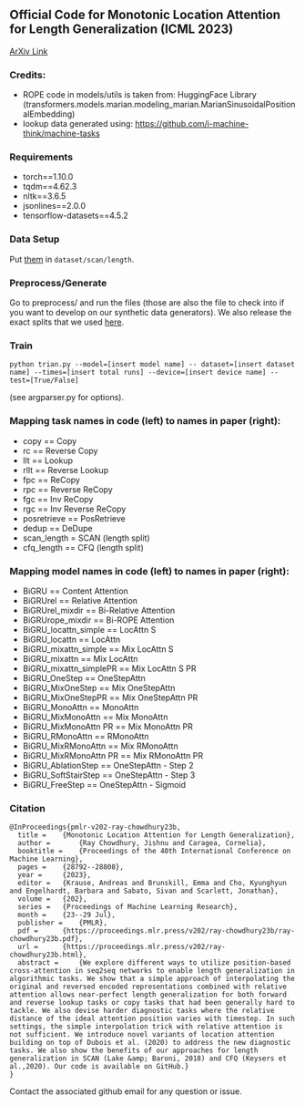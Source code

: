 ## Official Code for Monotonic Location Attention for Length Generalization (ICML 2023)

[ArXiv Link](https://arxiv.org/abs/2305.20019)

### Credits:
* ROPE code in models/utils is taken from: HuggingFace Library (transformers.models.marian.modeling_marian.MarianSinusoidalPositionalEmbedding)
* lookup data generated using: https://github.com/i-machine-think/machine-tasks

### Requirements
* torch==1.10.0
* tqdm==4.62.3
* nltk==3.6.5  
* jsonlines==2.0.0
* tensorflow-datasets==4.5.2

### Data Setup
Put [them](https://github.com/i-machine-think/machine-tasks/tree/master/SCAN/length_split) in ```dataset/scan/length```.

### Preprocess/Generate
Go to preprocess/ and run the files (those are also the file to check into if you want to develop on our synthetic data generators).
We also release the exact splits that we used [here](https://drive.google.com/file/d/1Ov0tP4GVlIvLNcVdknxosG8WBmAlOmfC/view?usp=sharing). 

### Train
```python trian.py --model=[insert model name] -- dataset=[insert dataset name] --times=[insert total runs] --device=[insert device name] --test=[True/False]```

(see argparser.py for options). 

### Mapping task names in code (left) to names in paper (right):
* copy == Copy
* rc == Reverse Copy
* llt == Lookup
* rllt == Reverse Lookup
* fpc == ReCopy
* rpc == Reverse ReCopy
* fgc == Inv ReCopy
* rgc == Inv Reverse ReCopy
* posretrieve == PosRetrieve
* dedup == DeDupe
* scan_length = SCAN (length split)
* cfq_length == CFQ (length split)
 
### Mapping model names in code (left) to names in paper (right):
* BiGRU == Content Attention
* BiGRUrel == Relative Attention
* BiGRUrel_mixdir == Bi-Relative Attention
* BiGRUrope_mixdir == Bi-ROPE Attention
* BiGRU_locattn_simple == LocAttn S
* BiGRU_locattn == LocAttn
* BiGRU_mixattn_simple == Mix LocAttn S
* BiGRU_mixattn == Mix LocAttn
* BiGRU_mixattn_simplePR == Mix LocAttn S PR
* BiGRU_OneStep == OneStepAttn
* BiGRU_MixOneStep == Mix OneStepAttn
* BiGRU_MixOneStepPR == Mix OneStepAttn PR
* BiGRU_MonoAttn == MonoAttn
* BiGRU_MixMonoAttn == Mix MonoAttn
* BiGRU_MixMonoAttn PR == Mix MonoAttn PR
* BiGRU_RMonoAttn == RMonoAttn
* BiGRU_MixRMonoAttn == Mix RMonoAttn
* BiGRU_MixRMonoAttn PR == Mix RMonoAttn PR
* BiGRU_AblationStep == OneStepAttn - Step 2
* BiGRU_SoftStairStep == OneStepAttn - Step 3
* BiGRU_FreeStep == OneStepAttn - Sigmoid

### Citation

```
@InProceedings{pmlr-v202-ray-chowdhury23b,
  title = 	 {Monotonic Location Attention for Length Generalization},
  author =       {Ray Chowdhury, Jishnu and Caragea, Cornelia},
  booktitle = 	 {Proceedings of the 40th International Conference on Machine Learning},
  pages = 	 {28792--28808},
  year = 	 {2023},
  editor = 	 {Krause, Andreas and Brunskill, Emma and Cho, Kyunghyun and Engelhardt, Barbara and Sabato, Sivan and Scarlett, Jonathan},
  volume = 	 {202},
  series = 	 {Proceedings of Machine Learning Research},
  month = 	 {23--29 Jul},
  publisher =    {PMLR},
  pdf = 	 {https://proceedings.mlr.press/v202/ray-chowdhury23b/ray-chowdhury23b.pdf},
  url = 	 {https://proceedings.mlr.press/v202/ray-chowdhury23b.html},
  abstract = 	 {We explore different ways to utilize position-based cross-attention in seq2seq networks to enable length generalization in algorithmic tasks. We show that a simple approach of interpolating the original and reversed encoded representations combined with relative attention allows near-perfect length generalization for both forward and reverse lookup tasks or copy tasks that had been generally hard to tackle. We also devise harder diagnostic tasks where the relative distance of the ideal attention position varies with timestep. In such settings, the simple interpolation trick with relative attention is not sufficient. We introduce novel variants of location attention building on top of Dubois et al. (2020) to address the new diagnostic tasks. We also show the benefits of our approaches for length generalization in SCAN (Lake &amp; Baroni, 2018) and CFQ (Keysers et al.,2020). Our code is available on GitHub.}
}
```
Contact the associated github email for any question or issue. 



